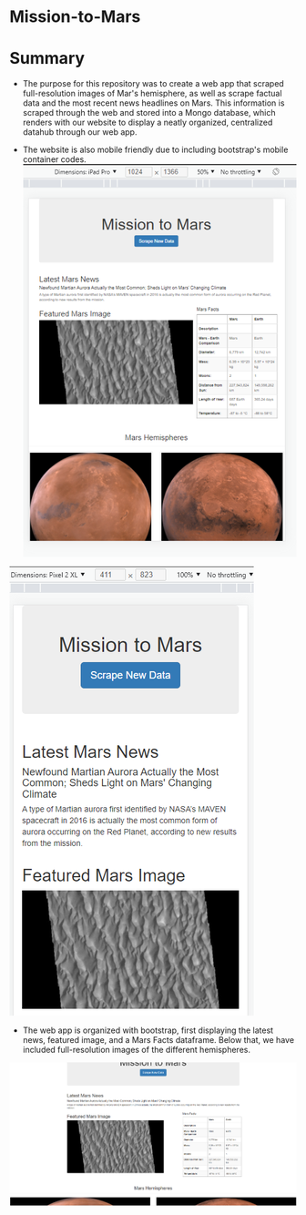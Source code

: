 # Mission-to-Mars

# Summary
* The purpose for this repository was to create a web app that scraped full-resolution images of Mar's hemisphere, as well as scrape factual data and the most recent news headlines on Mars. This information is scraped through the web and stored into a Mongo database, which renders with our website to display a neatly organized, centralized datahub through our web app.

* The website is also mobile friendly due to including bootstrap's mobile container codes.
![ipad_responsive](https://github.com/dwest85/Mission-to-Mars/blob/main/markdownpics/ipad_responsive.PNG)

![pixel2_responsive](https://github.com/dwest85/Mission-to-Mars/blob/main/markdownpics/pixel2_responsive.PNG)

* The web app is organized with bootstrap, first displaying the latest news, featured image, and a Mars Facts dataframe. Below that, we have included full-resolution images of the different hemispheres.

![scrape_final](https://github.com/dwest85/Mission-to-Mars/blob/main/markdownpics/scrape_final.PNG)